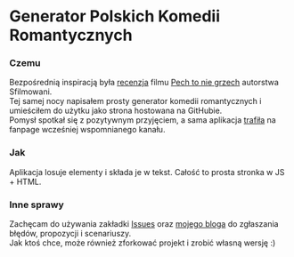# Generator Polskich Komedii Romantycznych

### Czemu
Bezpośrednią inspiracją była [recenzja](https://www.youtube.com/watch?v=sh-WYX5b1t8) filmu [Pech to nie grzech](https://www.filmweb.pl/film/Pech+to+nie+grzech-2018-811026) autorstwa Sfilmowani. <br />
Tej samej nocy napisałem prosty generator komedii romantycznych i umieściłem do użytku jako strona hostowana na GitHubie. <br />
Pomysł spotkał się z pozytywnym przyjęciem, a sama aplikacja [trafiła](https://www.facebook.com/sfilmowani/photos/a.571149926272240/1952946794759206/) na fanpage wcześniej wspomnianego kanału.

### Jak
Aplikacja losuje elementy i składa je w tekst. Całość to prosta stronka w JS + HTML.

### Inne sprawy
Zachęcam do używania zakładki [Issues](https://github.com/robercik10192/robercik10192.github.io/issues) oraz [mojego bloga](https://www.facebook.com/kociblog/)
do zgłaszania błędów, propozycji i scenariuszy.
<br />
Jak ktoś chce, może również zforkować projekt i zrobić własną wersję :)
